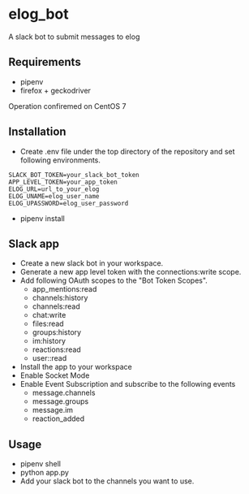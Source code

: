 # elog_bot
A slack bot to submit messages to elog

## Requirements
- pipenv
- firefox + geckodriver

Operation confiremed on CentOS 7

## Installation
- Create .env file under the top directory of the repository and set following environments.
```
SLACK_BOT_TOKEN=your_slack_bot_token
APP_LEVEL_TOKEN=your_app_token
ELOG_URL=url_to_your_elog
ELOG_UNAME=elog_user_name
ELOG_UPASSWORD=elog_user_password
```
- pipenv install

## Slack app
- Create a new slack bot in your workspace.
- Generate a new app level token with the connections:write scope.
- Add following OAuth scopes to the "Bot Token Scopes".
  - app_mentions:read
  - channels:history
  - channels:read
  - chat:write
  - files:read
  - groups:history
  - im:history
  - reactions:read
  - user::read
- Install the app to your workspace
- Enable Socket Mode
- Enable Event Subscription and subscribe to the following events
  - message.channels
  - message.groups
  - message.im
  - reaction_added

## Usage
- pipenv shell
- python app.py
- Add your slack bot to the channels you want to use.

